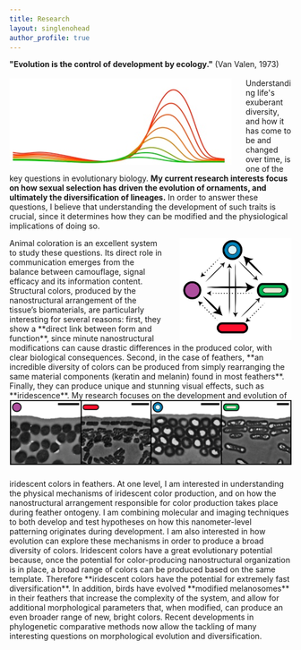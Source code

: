 ```yaml
---
title: Research
layout: singlenohead
author_profile: true
---
```

**"Evolution is the control of development by ecology."**  (Van Valen, 1973)  
<br>
<img align="left" style="padding-right:25px" src="/images/specs.jpg">
Understanding life's exuberant diversity, and how it has come to be and changed over time, is one of the key questions in evolutionary biology. **My current research interests focus on how sexual selection has driven the evolution of ornaments, and ultimately the diversification of lineages.** In order to answer these questions, I believe that understanding the development of such traits is crucial, since it determines how they can be modified and the physiological implications of doing so. 

<img align="right" style="padding-left:25px; width:200px" src="/images/transitions.png">
Animal coloration is an excellent system to study these questions. Its direct role in communication emerges from the balance between camouflage, signal efficacy and its information content. Structural colors, produced by the nanostructural arrangement of the tissue’s biomaterials, are particularly interesting for several reasons: first, they show a **direct link between form and function**, since minute nanostructural modifications can cause drastic differences in the produced color, with clear biological consequences. Second, in the case of feathers, **an incredible diversity of colors can be produced from simply rearranging the same material components (keratin and melanin) found in most feathers**. Finally, they can produce unique and stunning visual effects, such as **iridescence**.

<img align="left" style="padding-bottom:25px" src="/images/melanos.png">
My research focuses on the development and evolution of iridescent colors in feathers. At one level, I am interested in understanding the physical mechanisms of iridescent color production, and on how the nanostructural arrangement responsible for color production takes place during feather ontogeny. I am combining molecular and imaging techniques to both develop and test hypotheses on how this nanometer-level patterning originates during development. I am also interested in how evolution can explore these mechanisms in order to produce a broad diversity of colors. Iridescent colors have a great evolutionary potential because, once the potential for color-producing nanostructural organization is in place, a broad range of colors can be produced based on the same template. Therefore **iridescent colors have the potential for extremely fast diversification**. In addition, birds have evolved **modified melanosomes** in their feathers that increase the complexity of the system, and allow for additional morphological parameters that, when modified, can produce an even broader range of new, bright colors. Recent developments in phylogenetic comparative methods now allow the tackling of many interesting questions on morphological evolution and diversification.
